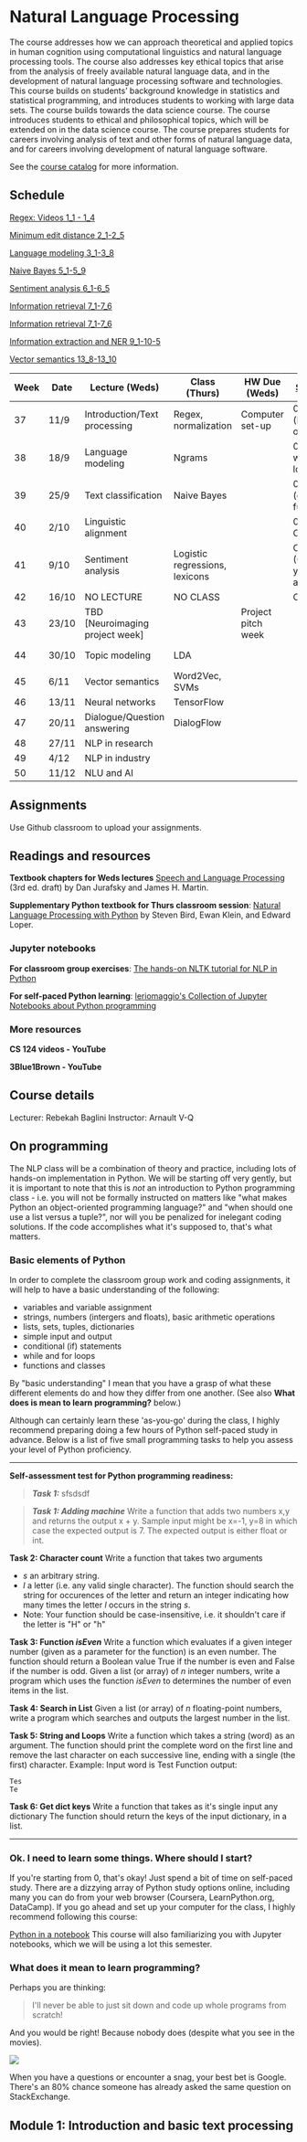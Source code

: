 Natural Language Processing
============
The course addresses how we can approach theoretical and applied topics in human cognition using computational linguistics and natural language processing tools. The course also addresses key ethical topics that arise from the analysis of freely available natural language data, and in the development of natural language processing software and technologies. 
This course builds on students’ background knowledge in statistics and statistical programming, and introduces students to working with large data sets. The course builds towards the data science course. The course introduces students to ethical and philosophical topics, which will be extended on in the data science course. The course prepares students for careers involving analysis of text and other forms of natural language data, and for careers involving development of natural language software. 
   
See the [course catalog](https://kursuskatalog.au.dk/en/course/94415/Natural-language-processing) for more information. 


Schedule 
---------------------

[Regex: Videos 1_1 - 1_4](https://www.youtube.com/playlist?list=PLaZQkZp6WhWy4_bClrW9EGQKnUUD9yp8V)

[Minimum edit distance 2_1-2_5](https://www.youtube.com/playlist?list=PLaZQkZp6WhWy4_bClrW9EGQKnUUD9yp8V)

[Language modeling 3_1-3_8](https://www.youtube.com/watch?v=hM49MPmakNI&list=PLaZQkZp6WhWwJllbfwOD9cbIHXmdkOICY)

[Naive Bayes 5_1-5_9](https://www.youtube.com/watch?v=Y1j_J53k7fo&list=PLaZQkZp6WhWxU3kA6wV0nb5dY1SXDEKWH)

[Sentiment analysis 6_1-6_5](https://www.youtube.com/watch?v=Y1j_J53k7fo&list=PLaZQkZp6WhWxU3kA6wV0nb5dY1SXDEKWH)

[Information retrieval 7_1-7_6](https://www.youtube.com/watch?v=kNkCfaH2rxc&list=PLaZQkZp6WhWwoDuD6pQCmgVyDbUWl_ZUi)

[Information retrieval 7_1-7_6](https://www.youtube.com/watch?v=kNkCfaH2rxc&list=PLaZQkZp6WhWwoDuD6pQCmgVyDbUWl_ZUi)

[Information extraction and NER 9_1-10-5](https://www.youtube.com/watch?v=5SUzf6252_0&list=PLaZQkZp6WhWyszpcteV4LFgJ8lQJ5WIxK) 

[Vector semantics 13_8-13_10](https://www.youtube.com/watch?v=5SUzf6252_0&list=PLaZQkZp6WhWyszpcteV4LFgJ8lQJ5WIxK)



| Week | Date  | Lecture (Weds)                  | Class (Thurs)                       | HW Due (Weds)      | [Self-paced](https://github.com/leriomaggio/python-in-a-notebook)                       | [Readings](https://web.stanford.edu/~jurafsky/slp3/)       |
|------|-------|---------------------------------|-------------------------------------|--------------------|----------------------------------|----------------|
| 37   | 11/9  | Introduction/Text processing    | Regex, normalization | Computer set-up    | 00-03 (basic objects)            | J+M2           |
| 38   | 18/9  | Language modeling               | Ngrams                              |                    | 04-05 (if, while, for loops)     | J+M3           |
| 39   | 25/9  | Text classification             | Naive Bayes                         |                    | 06-07 (dictionaries, functions)  | J+M4           |
| 40   | 2/10  | Linguistic alignment            |                                     |                    | 08 (classes, OOP)                | TBA (Riccardo) |
| 41   | 9/10  | Sentiment analysis              | Logistic regressions, lexicons      |                    | CYOA (Choose your own adventure) | J+M5           |
| 42   | 16/10 | NO LECTURE                      | NO CLASS                            |                    | CYOA                             |                |
| 43   | 23/10 | TBD [Neuroimaging project week] |                                     | Project pitch week |                                  |                |
| 44   | 30/10 | Topic modeling                  | LDA                                 |                    |                                  | TBA (Luca)     |
| 45   | 6/11  | Vector semantics                | Word2Vec, SVMs                      |                    |                                  | J+M6           |
| 46   | 13/11 | Neural networks                 | TensorFlow                          |                    |                                  | J+M23          |
| 47   | 20/11 | Dialogue/Question answering     | DialogFlow                          |                    |                                  | J+M24          |
| 48   | 27/11 | NLP in research                 |                                     |                    |                                  |                |
| 49   | 4/12  | NLP in industry                 |                                     |                    |                                  |                |
| 50   | 11/12 | NLU and AI                      |                                     |                    |                                  | J+M15          |



Assignments
------------------

Use Github classroom to upload your assignments. 

Readings and resources 
---------------------

**Textbook chapters for Weds lectures**
[Speech and Language Processing](https://web.stanford.edu/~jurafsky/slp3/) (3rd ed. draft) by Dan Jurafsky and James H. Martin. 

**Supplementary Python textbook for Thurs classroom session**: 
[Natural Language Processing with Python](https://www.nltk.org/book/) by Steven Bird, Ewan Klein, and Edward Loper. 

### Jupyter notebooks


**For classroom group exercises**:
[The hands-on NLTK tutorial for NLP in Python](https://github.com/hb20007/hands-on-nltk-tutorial) 

**For self-paced Python learning**:
[leriomaggio's Collection of Jupyter Notebooks about Python programming](https://github.com/leriomaggio/python-in-a-notebook)

### More resources 

**CS 124 videos - YouTube** 

**3Blue1Brown - YouTube**


Course details
---------------

Lecturer: Rebekah Baglini
Instructor: Arnault V-Q 

On programming 
---------------


The NLP class will be a combination of theory and practice, including lots of hands-on implementation in Python. We will be starting off very gently, but it is important to note that this is *not* an introduction to Python programming class - i.e. you will not be formally instructed on matters like "what makes Python an object-oriented programming language?" and "when should one use a list versus a tuple?", nor will you be penalized for inelegant coding solutions. If the code accomplishes what it's supposed to, that's what matters. 

### Basic elements of Python 

In order to complete the classroom group work and coding assignments, it will help to have a basic understanding of the following: 
- variables and variable assignment
- strings, numbers (intergers and floats), basic arithmetic operations
- lists, sets, tuples, dictionaries 
- simple input and output
- conditional (if) statements
- while and for loops 
- functions and classes 

By "basic understanding" I mean that you have a grasp of what these different elements do and how they differ from one another. (See also **What does is mean to learn programming?** below.) 

Although can certainly learn these 'as-you-go' during the class, I highly recommend preparing doing a few hours of Python self-paced study in advance. Below is a list of five small programming tasks to help you assess your level of Python proficiency. 

---
**Self-assessment test for Python programming readiness:** 

> **_Task 1:_**
sfsdsdf

> **_Task 1: Adding machine_**
Write a function that adds two numbers x,y and returns the output x + y. Sample input might be x=-1, y=8 in which case the expected output is 7. The expected output is either float or int.

**Task 2: Character count**
Write a function that takes two arguments
- *s* an arbitrary string.
- *l* a letter (i.e. any valid single character).
The function should search the string for occurences of the letter and return an integer indicating how many times the letter *l* occurs in the string *s*.
- Note: Your function should be case-insensitive, i.e. it shouldn't care if the letter is "H" or "h"

**Task 3: Function *isEven***
Write a function which evaluates if a given integer number (given as a parameter for the function) is an even number. The function should return a Boolean value True if the number is even and False if the number is odd.
Given a list (or array) of *n* integer numbers, write a program which uses the function *isEven* to determines the number of even items in the list.

**Task 4: Search in List**
Given a list (or array) of *n* floating-point numbers, write a program which searches and outputs the largest number in the list.

**Task 5: String and Loops**
Write a function which takes a string (word) as an argument. The function should print the complete word on the first line and remove the last character on each successive line, ending with a single (the first) character. 
Example: Input word is Test
Function output:

```Test
Tes
Te
```

**Task 6: Get dict keys** 
Write a function that takes as it's single input any dictionary
The function should return the keys of the input dictionary, in a list.

---

### Ok. I need to learn some things. Where should I start? 
If you're starting from 0, that's okay! Just spend a bit of time on self-paced study. There are a dizzying array of Python study options online, including many you can do from your web browser (Coursera, LearnPython.org, DataCamp). If you go ahead and set up your computer for the class, I highly recommend following this course: 

[Python in a notebook](https://github.com/leriomaggio/python-in-a-notebook) 
This course will also familiarizing you with Jupyter notebooks, which we will be using a lot this semester. 

### What does it mean to learn programming? 

Perhaps you are thinking:
> I'll never be able to just sit down and code up whole programs from scratch! 

And you would be right! Because nobody does (despite what you see in the movies). 

![](googlingstuff.jpg)

When you have a questions or encounter a snag, your best bet is Google. There's an 80% chance someone has already asked the same question on StackExchange. 

Module 1: Introduction and basic text processing 
---------------------



